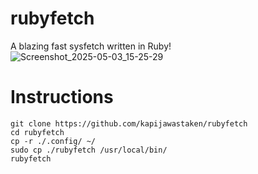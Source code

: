 # rubyfetch
A blazing fast sysfetch written in Ruby!
![Screenshot_2025-05-03_15-25-29](https://github.com/user-attachments/assets/d2ab42f0-e631-4b47-8048-c48ff59c549a)


# Instructions
```
git clone https://github.com/kapijawastaken/rubyfetch
cd rubyfetch
cp -r ./.config/ ~/
sudo cp ./rubyfetch /usr/local/bin/
rubyfetch
